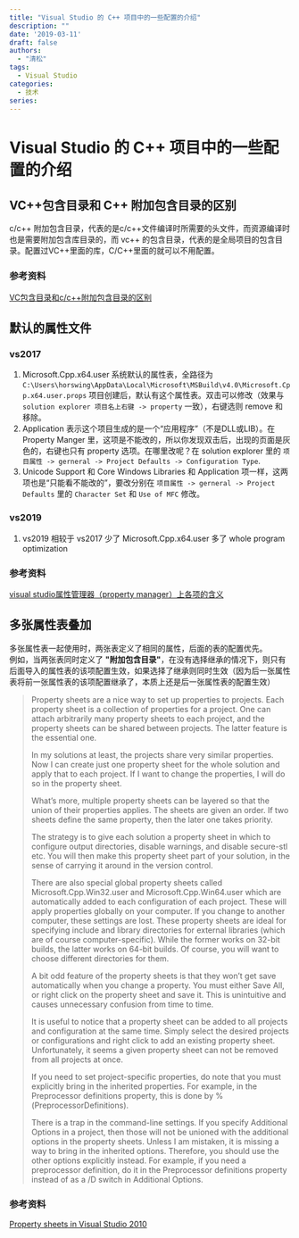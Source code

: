 ```yaml
---
title: "Visual Studio 的 C++ 项目中的一些配置的介绍"
description: ""
date: '2019-03-11'
draft: false
authors:
  - "清松"
tags:
  - Visual Studio
categories:
  - 技术
series:
---
```


# Visual Studio 的 C++ 项目中的一些配置的介绍
## VC++包含目录和 C++ 附加包含目录的区别
c/c++ 附加包含目录，代表的是c/c++文件编译时所需要的头文件，而资源编译时也是需要附加包含库目录的，而
vc++ 的包含目录，代表的是全局项目的包含目录。配置过VC++里面的库，C/C++里面的就可以不用配置。  

### 参考资料
[VC包含目录和c/c++附加包含目录的区别](https://blog.csdn.net/qq_35608277/article/details/80768660)  

## 默认的属性文件
### vs2017
1. Microsoft.Cpp.x64.user 系统默认的属性表，全路径为 `C:\Users\horswing\AppData\Local\Microsoft\MSBuild\v4.0\Microsoft.Cpp.x64.user.props` 项目创建后，默认有这个属性表。双击可以修改（效果与 `solution explorer 项目名上右键 -> property` 一致），右键选则 remove 和移除。
2. Application 表示这个项目生成的是一个“应用程序”（不是DLL或LIB）。在 Property Manger 里，这项是不能改的，所以你发现双击后，出现的页面是灰色的，右键也只有 property 选项。在哪里改呢？在 solution explorer 里的 `项目属性 -> gerneral -> Project Defaults -> Configuration Type`.  
3. Unicode Support 和 Core Windows Libraries 和 Application 项一样，这两项也是“只能看不能改的”，要改分别在 `项目属性 -> gerneral -> Project Defaults` 里的 `Character Set` 和 `Use of MFC` 修改。  

### vs2019
1.  vs2019 相较于 vs2017 少了 Microsoft.Cpp.x64.user 多了 whole program optimization

### 参考资料
[visual studio属性管理器（property manager）上各项的含义](https://blog.csdn.net/wu_nan_nan/article/details/70054845)

## 多张属性表叠加
多张属性表一起使用时，两张表定义了相同的属性，后面的表的配置优先。  
例如，当两张表同时定义了 **"附加包含目录"**，在没有选择继承的情况下，则只有后面导入的属性表的该项配置生效，如果选择了继承则同时生效（因为后一张属性表将前一张属性表的该项配置继承了，本质上还是后一张属性表的配置生效）  
> Property sheets are a nice way to set up properties to projects. Each
property sheet is a collection of properties for a project. One can
attach arbitrarily many property sheets to each project, and the
property sheets can be shared between projects. The latter feature is
the essential one. 
>
> In my solutions at least, the projects share very similar properties.
> Now I can create just one property sheet for the whole solution and
> apply that to each project. If I want to change the properties, I will
> do so in the property sheet.
>
> What’s more, multiple property sheets can be layered so that the union
> of their properties applies. The sheets are given an order. If two
> sheets define the same property, then the later one takes priority.
>
> The strategy is to give each solution a property sheet in which to
> configure output directories, disable warnings, and disable secure-stl
> etc. You will then make this property sheet part of your solution, in
> the sense of carrying it around in the version control.
>
> There are also special global property sheets called
> Microsoft.Cpp.Win32.user and Microsoft.Cpp.Win64.user which are
> automatically added to each configuration of each project. These will
> apply properties globally on your computer. If you change to another
> computer, these settings are lost. These property sheets are ideal for
> specifying include and library directories for external libraries
> (which are of course computer-specific). While the former works on
> 32-bit builds, the latter works on 64-bit builds. Of course, you will
> want to choose different directories for them.
>
> A bit odd feature of the property sheets is that they won’t get save
> automatically when you change a property. You must either Save All, or
> right click on the property sheet and save it. This is unintuitive and
> causes unnecessary confusion from time to time.
>
> It is useful to notice that a property sheet can be added to all
> projects and configuration at the same time. Simply select the desired
> projects or configurations and right click to add an existing property
> sheet. Unfortunately, it seems a given property sheet can not be
> removed from all projects at once.
> 
> If you need to set project-specific properties, do note that you must
> explicitly bring in the inherited properties. For example, in the
> Preprocessor definitions property, this is done by
> %(PreprocessorDefinitions).
> 
> There is a trap in the command-line settings. If you specify
> Additional Options in a project, then those will not be unioned with
> the additional options in the property sheets. Unless I am mistaken,
> it is missing a way to bring in the inherited options. Therefore, you
> should use the other options explicitly instead. For example, if you
> need a preprocessor definition, do it in the Preprocessor definitions
> property instead of as a /D switch in Additional Options.

### 参考资料
[Property sheets in Visual Studio 2010](https://kaba.hilvi.org/homepage/blog/shorties-2012.htm)  
